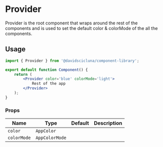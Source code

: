 # Provider

Provider is the root component that wraps around the rest of the components and is used to set the default color & colorMode of the all the components.

## Usage

```jsx
import { Provider } from '@davidscicluna/component-library';

export default function Component() {
	return (
		<Provider color='blue' colorMode='light'>
			Rest of the app
		</Provider>
	);
}
```

### Props

| Name        | Type           | Default | Description |
| ----------- | -------------- | ------- | ----------- |
| `color`     | `AppColor`     |         |             |
| `colorMode` | `AppColorMode` |         |             |
